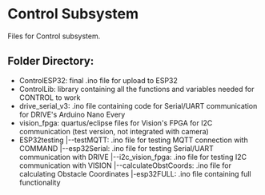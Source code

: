 # Control Subsystem

Files for Control subsystem.

## Folder Directory:
- ControlESP32: final .ino file for upload to ESP32
- ControlLib: library containing all the functions and variables needed for CONTROL to work
- drive_serial_v3: .ino file containing code for Serial/UART communication for DRIVE's Arduino Nano Every
- vision_fpga: quartus/eclipse files for Vision's FPGA for I2C communication (test version, not integrated with camera)
- ESP32testing
  |--testMQTT: .ino file for testing MQTT connection with COMMAND
  |--esp32Serial: .ino file for testing Serial/UART communication with DRIVE
  |--i2c_vision_fpga: .ino file for testing I2C communication with VISION
  |--calculateObstCoords: .ino file for calculating Obstacle Coordinates
  |-esp32FULL: .ino file containing full functionality
  

